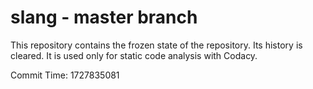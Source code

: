 # slang - master branch

This repository contains the frozen state of the repository.
Its history is cleared. It is used only for static code
analysis with Codacy.

Commit Time: 1727835081